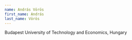```yaml
---
name: András Vörös
first_name: András
last_name: Vörös
---
```

Budapest University of Technology and Economics, Hungary
